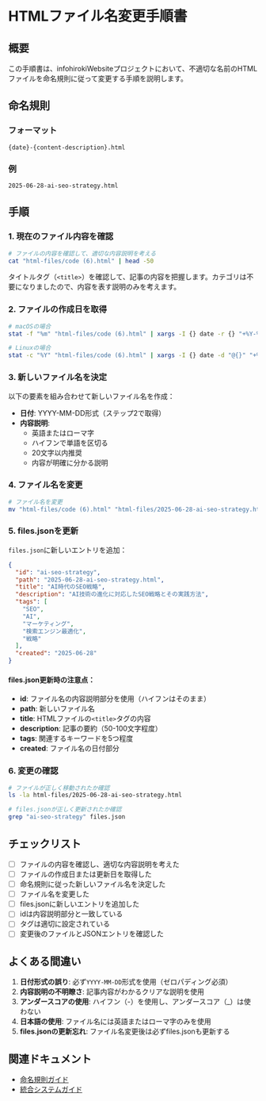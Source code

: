 # HTMLファイル名変更手順書

## 概要
この手順書は、infohirokiWebsiteプロジェクトにおいて、不適切な名前のHTMLファイルを命名規則に従って変更する手順を説明します。

## 命名規則
### フォーマット
```
{date}-{content-description}.html
```

### 例
```
2025-06-28-ai-seo-strategy.html
```

## 手順

### 1. 現在のファイル内容を確認
```bash
# ファイルの内容を確認して、適切な内容説明を考える
cat "html-files/code (6).html" | head -50
```

タイトルタグ（`<title>`）を確認して、記事の内容を把握します。カテゴリは不要になりましたので、内容を表す説明のみを考えます。

### 2. ファイルの作成日を取得
```bash
# macOSの場合
stat -f "%m" "html-files/code (6).html" | xargs -I {} date -r {} "+%Y-%m-%d"

# Linuxの場合
stat -c "%Y" "html-files/code (6).html" | xargs -I {} date -d "@{}" "+%Y-%m-%d"
```

### 3. 新しいファイル名を決定
以下の要素を組み合わせて新しいファイル名を作成：
- **日付**: YYYY-MM-DD形式（ステップ2で取得）
- **内容説明**: 
  - 英語またはローマ字
  - ハイフンで単語を区切る
  - 20文字以内推奨
  - 内容が明確に分かる説明

### 4. ファイル名を変更
```bash
# ファイル名を変更
mv "html-files/code (6).html" "html-files/2025-06-28-ai-seo-strategy.html"
```

### 5. files.jsonを更新
`files.json`に新しいエントリを追加：

```json
{
  "id": "ai-seo-strategy",
  "path": "2025-06-28-ai-seo-strategy.html",
  "title": "AI時代のSEO戦略",
  "description": "AI技術の進化に対応したSEO戦略とその実践方法",
  "tags": [
    "SEO",
    "AI",
    "マーケティング",
    "検索エンジン最適化",
    "戦略"
  ],
  "created": "2025-06-28"
}
```

#### files.json更新時の注意点：
- **id**: ファイル名の内容説明部分を使用（ハイフンはそのまま）
- **path**: 新しいファイル名
- **title**: HTMLファイルの`<title>`タグの内容
- **description**: 記事の要約（50-100文字程度）
- **tags**: 関連するキーワードを5つ程度
- **created**: ファイル名の日付部分

### 6. 変更の確認
```bash
# ファイルが正しく移動されたか確認
ls -la html-files/2025-06-28-ai-seo-strategy.html

# files.jsonが正しく更新されたか確認
grep "ai-seo-strategy" files.json
```

## チェックリスト
- [ ] ファイルの内容を確認し、適切な内容説明を考えた
- [ ] ファイルの作成日または更新日を取得した
- [ ] 命名規則に従った新しいファイル名を決定した
- [ ] ファイル名を変更した
- [ ] files.jsonに新しいエントリを追加した
- [ ] idは内容説明部分と一致している
- [ ] タグは適切に設定されている
- [ ] 変更後のファイルとJSONエントリを確認した

## よくある間違い
1. **日付形式の誤り**: 必ず`YYYY-MM-DD`形式を使用（ゼロパディング必須）
2. **内容説明の不明瞭さ**: 記事内容がわかるクリアな説明を使用
3. **アンダースコアの使用**: ハイフン（-）を使用し、アンダースコア（_）は使わない
4. **日本語の使用**: ファイル名には英語またはローマ字のみを使用
5. **files.jsonの更新忘れ**: ファイル名変更後は必ずfiles.jsonも更新する

## 関連ドキュメント
- [命名規則ガイド](naming-convention.md)
- [統合システムガイド](integration-guide.md)